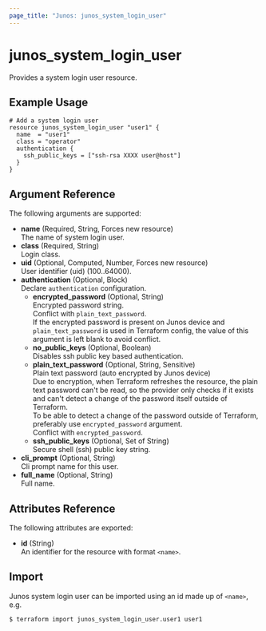 ```yaml
---
page_title: "Junos: junos_system_login_user"
---
```


# junos_system_login_user

Provides a system login user resource.

## Example Usage

```hcl
# Add a system login user
resource junos_system_login_user "user1" {
  name  = "user1"
  class = "operator"
  authentication {
    ssh_public_keys = ["ssh-rsa XXXX user@host"]
  }
}
```

## Argument Reference

The following arguments are supported:

- **name** (Required, String, Forces new resource)  
  The name of system login user.
- **class** (Required, String)  
  Login class.
- **uid** (Optional, Computed, Number, Forces new resource)  
  User identifier (uid) (100..64000).
- **authentication** (Optional, Block)  
  Declare `authentication` configuration.
  - **encrypted_password** (Optional, String)  
    Encrypted password string.  
    Conflict with `plain_text_password`.  
    If the encrypted password is present on Junos device and `plain_text_password` is used
    in Terraform config, the value of this argument is left blank to avoid conflict.
  - **no_public_keys** (Optional, Boolean)  
    Disables ssh public key based authentication.
  - **plain_text_password** (Optional, String, Sensitive)  
    Plain text password (auto encrypted by Junos device)  
    Due to encryption, when Terraform refreshes the resource, the plain text password can't be read,
    so the provider only checks if it exists and can't detect a change of the password itself
    outside of Terraform.  
    To be able to detect a change of the password outside of Terraform,
    preferably use `encrypted_password` argument.  
    Conflict with `encrypted_password`.
  - **ssh_public_keys** (Optional, Set of String)  
    Secure shell (ssh) public key string.
- **cli_prompt** (Optional, String)  
  Cli prompt name for this user.
- **full_name** (Optional, String)  
  Full name.

## Attributes Reference

The following attributes are exported:

- **id** (String)  
  An identifier for the resource with format `<name>`.

## Import

Junos system login user can be imported using an id made up of `<name>`, e.g.

```shell
$ terraform import junos_system_login_user.user1 user1
```
